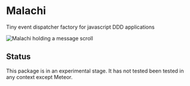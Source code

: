 Malachi
=======

Tiny event dispatcher factory for javascript DDD applications

![Malachi holding a message scroll](https://upload.wikimedia.org/wikipedia/commons/3/39/Duccio_di_Buoninsegna_066.jpg)

Status
------

This package is in an experimental stage. It has not tested been tested in any context except Meteor.
